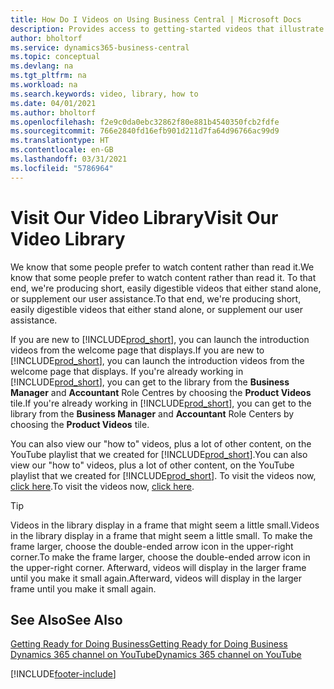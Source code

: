 ```yaml
---
title: How Do I Videos on Using Business Central | Microsoft Docs
description: Provides access to getting-started videos that illustrate how to do common tasks.
author: bholtorf
ms.service: dynamics365-business-central
ms.topic: conceptual
ms.devlang: na
ms.tgt_pltfrm: na
ms.workload: na
ms.search.keywords: video, library, how to
ms.date: 04/01/2021
ms.author: bholtorf
ms.openlocfilehash: f2e9c0da0ebc32862f80e881b4540350fcb2fdfe
ms.sourcegitcommit: 766e2840fd16efb901d211d7fa64d96766ac99d9
ms.translationtype: HT
ms.contentlocale: en-GB
ms.lasthandoff: 03/31/2021
ms.locfileid: "5786964"
---
```

# <a name="visit-our-video-library"></a><span data-ttu-id="b7742-103">Visit Our Video Library</span><span class="sxs-lookup"><span data-stu-id="b7742-103">Visit Our Video Library</span></span>

<span data-ttu-id="b7742-104">We know that some people prefer to watch content rather than read it.</span><span class="sxs-lookup"><span data-stu-id="b7742-104">We know that some people prefer to watch content rather than read it.</span></span> <span data-ttu-id="b7742-105">To that end, we're producing short, easily digestible videos that either stand alone, or supplement our user assistance.</span><span class="sxs-lookup"><span data-stu-id="b7742-105">To that end, we're producing short, easily digestible videos that either stand alone, or supplement our user assistance.</span></span>  

<span data-ttu-id="b7742-106">If you are new to [!INCLUDE[prod_short](includes/prod_short.md)], you can launch the introduction videos from the welcome page that displays.</span><span class="sxs-lookup"><span data-stu-id="b7742-106">If you are new to [!INCLUDE[prod_short](includes/prod_short.md)], you can launch the introduction videos from the welcome page that displays.</span></span> <span data-ttu-id="b7742-107">If you're already working in [!INCLUDE[prod_short](includes/prod_short.md)], you can get to the library from the **Business Manager** and **Accountant** Role Centres by choosing the **Product Videos** tile.</span><span class="sxs-lookup"><span data-stu-id="b7742-107">If you're already working in [!INCLUDE[prod_short](includes/prod_short.md)], you can get to the library from the **Business Manager** and **Accountant** Role Centers by choosing the **Product Videos** tile.</span></span>  

<span data-ttu-id="b7742-108">You can also view our "how to" videos, plus a lot of other content, on the YouTube playlist that we created for [!INCLUDE[prod_short](includes/prod_short.md)].</span><span class="sxs-lookup"><span data-stu-id="b7742-108">You can also view our "how to" videos, plus a lot of other content, on the YouTube playlist that we created for [!INCLUDE[prod_short](includes/prod_short.md)].</span></span> <span data-ttu-id="b7742-109">To visit the videos now, [click here](https://go.microsoft.com/fwlink/?linkid=851533).</span><span class="sxs-lookup"><span data-stu-id="b7742-109">To visit the videos now, [click here](https://go.microsoft.com/fwlink/?linkid=851533).</span></span>

> [!Tip]  
> <span data-ttu-id="b7742-110">Videos in the library display in a frame that might seem a little small.</span><span class="sxs-lookup"><span data-stu-id="b7742-110">Videos in the library display in a frame that might seem a little small.</span></span> <span data-ttu-id="b7742-111">To make the frame larger, choose the double-ended arrow icon in the upper-right corner.</span><span class="sxs-lookup"><span data-stu-id="b7742-111">To make the frame larger, choose the double-ended arrow icon in the upper-right corner.</span></span> <span data-ttu-id="b7742-112">Afterward, videos will display in the larger frame until you make it small again.</span><span class="sxs-lookup"><span data-stu-id="b7742-112">Afterward, videos will display in the larger frame until you make it small again.</span></span>

## <a name="see-also"></a><span data-ttu-id="b7742-113">See Also</span><span class="sxs-lookup"><span data-stu-id="b7742-113">See Also</span></span>

[<span data-ttu-id="b7742-114">Getting Ready for Doing Business</span><span class="sxs-lookup"><span data-stu-id="b7742-114">Getting Ready for Doing Business</span></span>](ui-get-ready-business.md)  
[<span data-ttu-id="b7742-115">Dynamics 365 channel on YouTube</span><span class="sxs-lookup"><span data-stu-id="b7742-115">Dynamics 365 channel on YouTube</span></span>](https://www.youtube.com/channel/UCJGCg4rB3QSs8y_1FquelBQ)  


[!INCLUDE[footer-include](includes/footer-banner.md)]